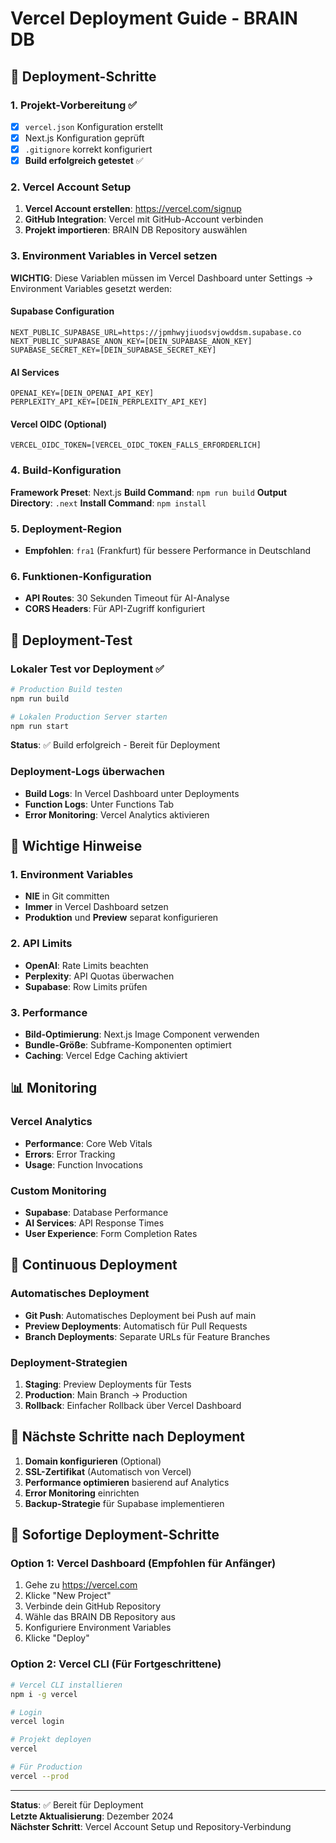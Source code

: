 # Vercel Deployment Guide - BRAIN DB

## 🚀 Deployment-Schritte

### 1. Projekt-Vorbereitung ✅
- [x] `vercel.json` Konfiguration erstellt
- [x] Next.js Konfiguration geprüft
- [x] `.gitignore` korrekt konfiguriert
- [x] **Build erfolgreich getestet** ✅

### 2. Vercel Account Setup
1. **Vercel Account erstellen**: https://vercel.com/signup
2. **GitHub Integration**: Vercel mit GitHub-Account verbinden
3. **Projekt importieren**: BRAIN DB Repository auswählen

### 3. Environment Variables in Vercel setzen

**WICHTIG**: Diese Variablen müssen im Vercel Dashboard unter Settings → Environment Variables gesetzt werden:

#### Supabase Configuration
```
NEXT_PUBLIC_SUPABASE_URL=https://jpmhwyjiuodsvjowddsm.supabase.co
NEXT_PUBLIC_SUPABASE_ANON_KEY=[DEIN_SUPABASE_ANON_KEY]
SUPABASE_SECRET_KEY=[DEIN_SUPABASE_SECRET_KEY]
```

#### AI Services
```
OPENAI_KEY=[DEIN_OPENAI_API_KEY]
PERPLEXITY_API_KEY=[DEIN_PERPLEXITY_API_KEY]
```

#### Vercel OIDC (Optional)
```
VERCEL_OIDC_TOKEN=[VERCEL_OIDC_TOKEN_FALLS_ERFORDERLICH]
```

### 4. Build-Konfiguration

**Framework Preset**: Next.js
**Build Command**: `npm run build`
**Output Directory**: `.next`
**Install Command**: `npm install`

### 5. Deployment-Region
- **Empfohlen**: `fra1` (Frankfurt) für bessere Performance in Deutschland

### 6. Funktionen-Konfiguration
- **API Routes**: 30 Sekunden Timeout für AI-Analyse
- **CORS Headers**: Für API-Zugriff konfiguriert

## 🔧 Deployment-Test

### Lokaler Test vor Deployment ✅
```bash
# Production Build testen
npm run build

# Lokalen Production Server starten
npm run start
```

**Status**: ✅ Build erfolgreich - Bereit für Deployment

### Deployment-Logs überwachen
- **Build Logs**: In Vercel Dashboard unter Deployments
- **Function Logs**: Unter Functions Tab
- **Error Monitoring**: Vercel Analytics aktivieren

## 🚨 Wichtige Hinweise

### 1. Environment Variables
- **NIE** in Git committen
- **Immer** in Vercel Dashboard setzen
- **Produktion** und **Preview** separat konfigurieren

### 2. API Limits
- **OpenAI**: Rate Limits beachten
- **Perplexity**: API Quotas überwachen
- **Supabase**: Row Limits prüfen

### 3. Performance
- **Bild-Optimierung**: Next.js Image Component verwenden
- **Bundle-Größe**: Subframe-Komponenten optimiert
- **Caching**: Vercel Edge Caching aktiviert

## 📊 Monitoring

### Vercel Analytics
- **Performance**: Core Web Vitals
- **Errors**: Error Tracking
- **Usage**: Function Invocations

### Custom Monitoring
- **Supabase**: Database Performance
- **AI Services**: API Response Times
- **User Experience**: Form Completion Rates

## 🔄 Continuous Deployment

### Automatisches Deployment
- **Git Push**: Automatisches Deployment bei Push auf main
- **Preview Deployments**: Automatisch für Pull Requests
- **Branch Deployments**: Separate URLs für Feature Branches

### Deployment-Strategien
1. **Staging**: Preview Deployments für Tests
2. **Production**: Main Branch → Production
3. **Rollback**: Einfacher Rollback über Vercel Dashboard

## 🎯 Nächste Schritte nach Deployment

1. **Domain konfigurieren** (Optional)
2. **SSL-Zertifikat** (Automatisch von Vercel)
3. **Performance optimieren** basierend auf Analytics
4. **Error Monitoring** einrichten
5. **Backup-Strategie** für Supabase implementieren

## 🚀 Sofortige Deployment-Schritte

### Option 1: Vercel Dashboard (Empfohlen für Anfänger)
1. Gehe zu https://vercel.com
2. Klicke "New Project"
3. Verbinde dein GitHub Repository
4. Wähle das BRAIN DB Repository aus
5. Konfiguriere Environment Variables
6. Klicke "Deploy"

### Option 2: Vercel CLI (Für Fortgeschrittene)
```bash
# Vercel CLI installieren
npm i -g vercel

# Login
vercel login

# Projekt deployen
vercel

# Für Production
vercel --prod
```

---

**Status**: ✅ Bereit für Deployment  
**Letzte Aktualisierung**: Dezember 2024  
**Nächster Schritt**: Vercel Account Setup und Repository-Verbindung 